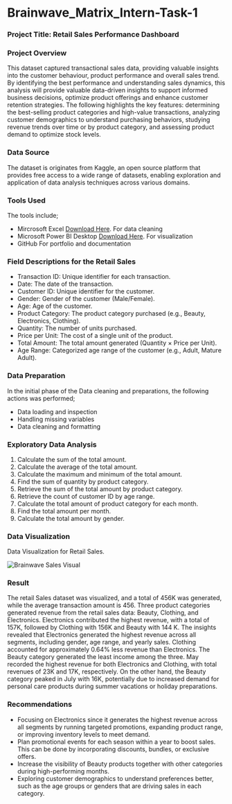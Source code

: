 # Brainwave_Matrix_Intern-Task-1

### Project Title: Retail Sales Performance Dashboard

### Project Overview
This dataset captured transactional sales data, providing valuable insights into the customer behaviour, product performance and overall sales trend. By identifying the best performance and understanding sales dynamics, this analysis will provide valuable data-driven insights to support informed business decisions, optimize product offerings and enhance customer retention strategies. The following highlights the key features: determining the best-selling product categories and high-value transactions, analyzing customer demographics to understand purchasing behaviors, studying revenue trends over time or by product category, and assessing product demand to optimize stock levels.

### Data Source
The dataset is originates from Kaggle, an open source platform that provides free access to a wide range of datasets, enabling exploration and application of data analysis techniques across various domains.

### Tools Used
The tools include;
- Mircrosoft Excel [Download Here](https://www.microsoft.com).
For data cleaning
- Microsoft Power BI Desktop [Download Here](https://www.microsoft.com/en-us/power-platform/products/power-bi/downloads).
For visualization
- GitHub
For portfolio and documentation

### Field Descriptions for the Retail Sales
- Transaction ID: Unique identifier for each transaction.
- Date: The date of the transaction.
- Customer ID: Unique identifier for the customer.
- Gender: Gender of the customer (Male/Female).
- Age: Age of the customer.
- Product Category: The product category purchased (e.g., Beauty, Electronics, Clothing).
- Quantity: The number of units purchased.
- Price per Unit: The cost of a single unit of the product.
- Total Amount: The total amount generated (Quantity × Price per Unit).
- Age Range: Categorized age range of the customer (e.g., Adult, Mature Adult).

### Data Preparation
In the initial phase of the Data cleaning and preparations, the following actions was performed;
- Data loading and inspection
- Handling missing variables 
- Data cleaning and formatting

### Exploratory Data Analysis
1. Calculate the sum of the total amount.
2. Calculate the average of the total amount.
3. Calculate the maximum and minimum of the total amount.
4. Find the sum of quantity by product category.
5. Retrieve the sum of the total amount by product category.
6. Retrieve the count of customer ID by age range.
7. Calculate the total amount of product category for each month.
8. Find the total amount per month.
9. Calculate the total amount by gender.

### Data Visualization
Data Visualization for Retail Sales.

![Brainwave Sales Visual](https://github.com/user-attachments/assets/08bf9f37-e37b-4fa4-9fb1-fa1413e3b5fe)

### Result
The retail Sales dataset was visualized, and a total of 456K was generated, while the average transaction amount is 456. Three product categories generated revenue from the retail sales data: Beauty, Clothing, and Electronics. Electronics contributed the highest revenue, with a total of 157K, followed by Clothing with 156K and Beauty with 144 K.
The insights revealed that Electronics generated the highest revenue across all segments, including gender, age range, and yearly sales. Clothing accounted for approximately 0.64% less revenue than Electronics. The Beauty category generated the least income among the three.
May recorded the highest revenue for both Electronics and Clothing, with total revenues of 23K and 17K, respectively. On the other hand, the Beauty category peaked in July with 16K, potentially due to increased demand for personal care products during summer vacations or holiday preparations. 

### Recommendations
- Focusing on Electronics since it generates the highest revenue across all segments by running targeted promotions, expanding product range, or improving inventory levels to meet demand.
- Plan promotional events for each season within a year to boost sales. This can be done by incorporating discounts, bundles, or exclusive offers.
- Increase the visibility of Beauty products together with other categories during high-performing months.
- Exploring customer demographics to understand preferences better, such as the age groups or genders that are driving sales in each category.

